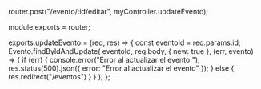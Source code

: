 

router.post("/evento/:id/editar", myController.updateEvento);





module.exports = router;

exports.updateEvento = (req, res) => {
    const eventoId = req.params.id;
    Evento.findByIdAndUpdate(
    eventoId,
    req.body,
    { new: true },
    (err, evento) => {
        if (err) {
        console.error("Error al actualizar el evento:");
        res.status(500).json({ error: "Error al actualizar el evento" });
        } else {
        res.redirect("/eventos")
        }
    }
    );
};

